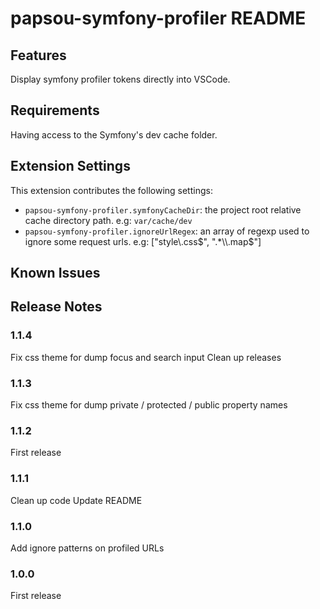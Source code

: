 # papsou-symfony-profiler README

## Features

Display symfony profiler tokens directly into VSCode.

## Requirements

Having access to the Symfony's dev cache folder.

## Extension Settings

This extension contributes the following settings:

* `papsou-symfony-profiler.symfonyCacheDir`: the project root relative cache directory path. e.g: `var/cache/dev`
* `papsou-symfony-profiler.ignoreUrlRegex`: an array of regexp used to ignore some request urls. e.g: ["style\\.css$", ".*\\.map$"]

## Known Issues

## Release Notes

### 1.1.4

Fix css theme for dump focus and search input
Clean up releases

### 1.1.3

Fix css theme for dump private / protected / public property names

### 1.1.2

First release

### 1.1.1

Clean up code
Update README

### 1.1.0

Add ignore patterns on profiled URLs

### 1.0.0

First release